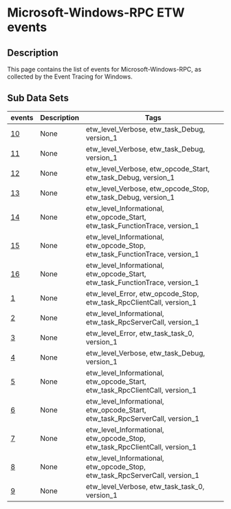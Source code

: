 # Microsoft-Windows-RPC ETW events

## Description
This page contains the list of events for Microsoft-Windows-RPC, as collected by the Event Tracing for Windows.

## Sub Data Sets
|events|Description|Tags|
|---|---|---|
|[10](events/event-10_v1.md)|None|etw_level_Verbose, etw_task_Debug, version_1|
|[11](events/event-11_v1.md)|None|etw_level_Verbose, etw_task_Debug, version_1|
|[12](events/event-12_v1.md)|None|etw_level_Verbose, etw_opcode_Start, etw_task_Debug, version_1|
|[13](events/event-13_v1.md)|None|etw_level_Verbose, etw_opcode_Stop, etw_task_Debug, version_1|
|[14](events/event-14_v1.md)|None|etw_level_Informational, etw_opcode_Start, etw_task_FunctionTrace, version_1|
|[15](events/event-15_v1.md)|None|etw_level_Informational, etw_opcode_Stop, etw_task_FunctionTrace, version_1|
|[16](events/event-16_v1.md)|None|etw_level_Informational, etw_opcode_Start, etw_task_FunctionTrace, version_1|
|[1](events/event-1_v1.md)|None|etw_level_Error, etw_opcode_Stop, etw_task_RpcClientCall, version_1|
|[2](events/event-2_v1.md)|None|etw_level_Informational, etw_task_RpcServerCall, version_1|
|[3](events/event-3_v1.md)|None|etw_level_Error, etw_task_task_0, version_1|
|[4](events/event-4_v1.md)|None|etw_level_Verbose, etw_task_Debug, version_1|
|[5](events/event-5_v1.md)|None|etw_level_Informational, etw_opcode_Start, etw_task_RpcClientCall, version_1|
|[6](events/event-6_v1.md)|None|etw_level_Informational, etw_opcode_Start, etw_task_RpcServerCall, version_1|
|[7](events/event-7_v1.md)|None|etw_level_Informational, etw_opcode_Stop, etw_task_RpcClientCall, version_1|
|[8](events/event-8_v1.md)|None|etw_level_Informational, etw_opcode_Stop, etw_task_RpcServerCall, version_1|
|[9](events/event-9_v1.md)|None|etw_level_Verbose, etw_task_task_0, version_1|
